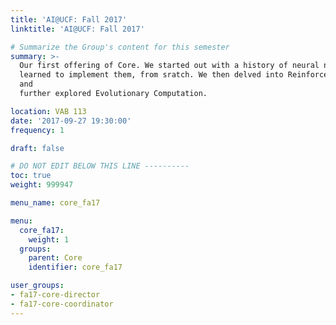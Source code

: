 ```yaml
---
title: 'AI@UCF: Fall 2017'
linktitle: 'AI@UCF: Fall 2017'

# Summarize the Group's content for this semester
summary: >-
  Our first offering of Core. We started out with a history of neural networks and
  learned to implement them, from sratch. We then delved into Reinforcement Learning
  and
  further explored Evolutionary Computation.

location: VAB 113
date: '2017-09-27 19:30:00'
frequency: 1

draft: false

# DO NOT EDIT BELOW THIS LINE ----------
toc: true
weight: 999947

menu_name: core_fa17

menu:
  core_fa17:
    weight: 1
  groups:
    parent: Core
    identifier: core_fa17

user_groups:
- fa17-core-director
- fa17-core-coordinator
---
```

